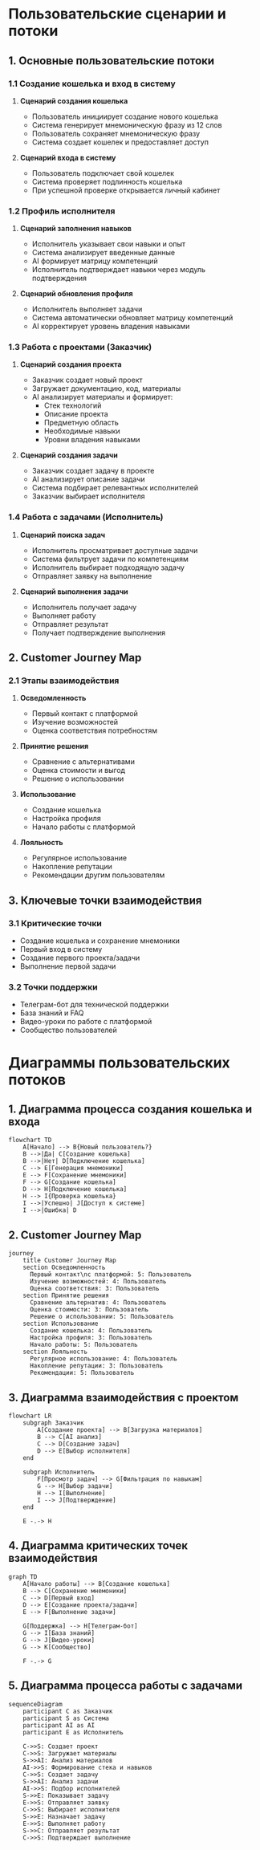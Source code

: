 # Пользовательские сценарии и потоки

## 1. Основные пользовательские потоки

### 1.1 Создание кошелька и вход в систему
1. **Сценарий создания кошелька**
   - Пользователь инициирует создание нового кошелька
   - Система генерирует мнемоническую фразу из 12 слов
   - Пользователь сохраняет мнемоническую фразу
   - Система создает кошелек и предоставляет доступ

2. **Сценарий входа в систему**
   - Пользователь подключает свой кошелек
   - Система проверяет подлинность кошелька
   - При успешной проверке открывается личный кабинет

### 1.2 Профиль исполнителя
1. **Сценарий заполнения навыков**
   - Исполнитель указывает свои навыки и опыт
   - Система анализирует введенные данные
   - AI формирует матрицу компетенций
   - Исполнитель подтверждает навыки через модуль подтверждения

2. **Сценарий обновления профиля**
   - Исполнитель выполняет задачи
   - Система автоматически обновляет матрицу компетенций
   - AI корректирует уровень владения навыками

### 1.3 Работа с проектами (Заказчик)
1. **Сценарий создания проекта**
   - Заказчик создает новый проект
   - Загружает документацию, код, материалы
   - AI анализирует материалы и формирует:
     - Стек технологий
     - Описание проекта
     - Предметную область
     - Необходимые навыки
     - Уровни владения навыками

2. **Сценарий создания задачи**
   - Заказчик создает задачу в проекте
   - AI анализирует описание задачи
   - Система подбирает релевантных исполнителей
   - Заказчик выбирает исполнителя

### 1.4 Работа с задачами (Исполнитель)
1. **Сценарий поиска задач**
   - Исполнитель просматривает доступные задачи
   - Система фильтрует задачи по компетенциям
   - Исполнитель выбирает подходящую задачу
   - Отправляет заявку на выполнение

2. **Сценарий выполнения задачи**
   - Исполнитель получает задачу
   - Выполняет работу
   - Отправляет результат
   - Получает подтверждение выполнения

## 2. Customer Journey Map

### 2.1 Этапы взаимодействия
1. **Осведомленность**
   - Первый контакт с платформой
   - Изучение возможностей
   - Оценка соответствия потребностям

2. **Принятие решения**
   - Сравнение с альтернативами
   - Оценка стоимости и выгод
   - Решение о использовании

3. **Использование**
   - Создание кошелька
   - Настройка профиля
   - Начало работы с платформой

4. **Лояльность**
   - Регулярное использование
   - Накопление репутации
   - Рекомендации другим пользователям

## 3. Ключевые точки взаимодействия

### 3.1 Критические точки
- Создание кошелька и сохранение мнемоники
- Первый вход в систему
- Создание первого проекта/задачи
- Выполнение первой задачи

### 3.2 Точки поддержки
- Телеграм-бот для технической поддержки
- База знаний и FAQ
- Видео-уроки по работе с платформой
- Сообщество пользователей

# Диаграммы пользовательских потоков

## 1. Диаграмма процесса создания кошелька и входа

```mermaid
flowchart TD
    A[Начало] --> B{Новый пользователь?}
    B -->|Да| C[Создание кошелька]
    B -->|Нет| D[Подключение кошелька]
    C --> E[Генерация мнемоники]
    E --> F[Сохранение мнемоники]
    F --> G[Создание кошелька]
    D --> H[Подключение кошелька]
    H --> I{Проверка кошелька}
    I -->|Успешно| J[Доступ к системе]
    I -->|Ошибка| D
```

## 2. Customer Journey Map

```mermaid
journey
    title Customer Journey Map
    section Осведомленность
      Первый контакт\nс платформой: 5: Пользователь
      Изучение возможностей: 4: Пользователь
      Оценка соответствия: 3: Пользователь
    section Принятие решения
      Сравнение альтернатив: 4: Пользователь
      Оценка стоимости: 3: Пользователь
      Решение о использовании: 5: Пользователь
    section Использование
      Создание кошелька: 4: Пользователь
      Настройка профиля: 3: Пользователь
      Начало работы: 5: Пользователь
    section Лояльность
      Регулярное использование: 4: Пользователь
      Накопление репутации: 3: Пользователь
      Рекомендации: 5: Пользователь
```

## 3. Диаграмма взаимодействия с проектом

```mermaid
flowchart LR
    subgraph Заказчик
        A[Создание проекта] --> B[Загрузка материалов]
        B --> C[AI анализ]
        C --> D[Создание задач]
        D --> E[Выбор исполнителя]
    end
    
    subgraph Исполнитель
        F[Просмотр задач] --> G[Фильтрация по навыкам]
        G --> H[Выбор задачи]
        H --> I[Выполнение]
        I --> J[Подтверждение]
    end
    
    E -.-> H
```

## 4. Диаграмма критических точек взаимодействия

```mermaid
graph TD
    A[Начало работы] --> B[Создание кошелька]
    B --> C[Сохранение мнемоники]
    C --> D[Первый вход]
    D --> E[Создание проекта/задачи]
    E --> F[Выполнение задачи]
    
    G[Поддержка] --> H[Телеграм-бот]
    G --> I[База знаний]
    G --> J[Видео-уроки]
    G --> K[Сообщество]
    
    F -.-> G
```

## 5. Диаграмма процесса работы с задачами

```mermaid
sequenceDiagram
    participant C as Заказчик
    participant S as Система
    participant AI as AI
    participant E as Исполнитель
    
    C->>S: Создает проект
    C->>S: Загружает материалы
    S->>AI: Анализ материалов
    AI->>S: Формирование стека и навыков
    C->>S: Создает задачу
    S->>AI: Анализ задачи
    AI->>S: Подбор исполнителей
    S->>E: Показывает задачу
    E->>S: Отправляет заявку
    C->>S: Выбирает исполнителя
    S->>E: Назначает задачу
    E->>S: Выполняет работу
    S->>C: Отправляет результат
    C->>S: Подтверждает выполнение
``` 
